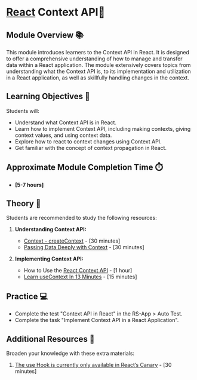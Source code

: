 # [React](https://github.com/rolling-scopes-school/tasks/tree/master/react) Context API🌟

## Module Overview 📚

This module introduces learners to the Context API in React. It is designed to offer a comprehensive understanding of
how to manage and transfer data within a React application. The module extensively covers topics from understanding what
the Context API is, to its implementation and utilization in a React application, as well as skillfully handling changes
in the context.

## Learning Objectives 🎯

Students will:

- Understand what Context API is in React.
- Learn how to implement Context API, including making contexts, giving context values, and using context data.
- Explore how to react to context changes using Context API.
- Get familiar with the concept of context propagation in React.

## Approximate Module Completion Time ⏱️

- **[5-7 hours]**

## Theory 📖

Students are recommended to study the following resources:

1. **Understanding Context API:**

   - [Context - createContext](https://react.dev/reference/react/createContext) - [30 minutes]
   - [Passing Data Deeply with Context](https://react.dev/learn/passing-data-deeply-with-context) - [30 minutes]

2. **Implementing Context API:**
   - How to Use the [React Context API](https://www.freecodecamp.org/news/context-api-in-react/) - [1 hour]
   - [Learn useContext In 13 Minutes](https://www.youtube.com/watch?v=5LrDIWkK_Bc) - [15 minutes]

## Practice 💻

- Complete the test "Context API in React" in the RS-App > Auto Test.
- Complete the task "Implement Context API in a React Application".

## Additional Resources 📘

Broaden your knowledge with these extra materials:

1. [The use Hook is currently only available in React’s Canary](https://react.dev/reference/react/use) - [30 minutes]
